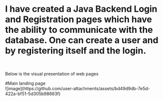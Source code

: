 <h1>I have created a Java Backend Login and Registration pages which have the ability to communicate with the database. One can create a user and by registering itself and the login.</h1>
<br>
<p>Below is the visual presentation of web pages</p>
#Main landing page<br>
![image](https://github.com/user-attachments/assets/bd49d9db-7e5d-422a-bf51-5d305b98663f)

